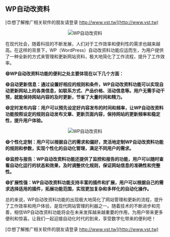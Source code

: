 ## **WP自动改资料**

[😍想了解推广相关软件的朋友请登录 http://www.vst.tw](http://www.vst.tw)

 <center><img src="https://vst.tw/MP4/tuiguang/png/3.png" alt="WP自动改资料"></center>

在现代社会，随着科技的不断发展，人们对于工作效率和便利性的需求也越来越高。在这样的背景下，WP（WordPress）自动改资料功能应运而生，为用户提供了一种全新的方式来管理和更新网站资料，极大地简化了工作流程，提升了工作效率。

**😄WP自动改资料功能的便利之处主要体现在以下几个方面：**

**😄自动更新信息：通过设置好相应的规则和条件，WP自动改资料功能可以实现自动更新网站上的各类信息，如联系方式、产品价格、活动信息等。用户无需手动干预，就能保持网站内容的及时更新，节省了大量时间和精力。**

**😄定时发布内容：用户可以预先设定好内容发布的时间和频率，让WP自动改资料功能按照设定的规则自动发布文章、更新页面内容，保持网站的更新频率和稳定性，提升用户体验。**

 <center><img src="https://vst.tw/MP4/tuiguang/png/5.png" alt="WP自动改资料"></center>

**😄个性化定制：用户可以根据自己的需求和偏好，灵活地定制WP自动改资料功能的规则和参数，实现个性化的自动化管理，满足不同用户的需求。**

**😄监控与报告：WP自动改资料功能还提供了监控和报告的功能，用户可以随时查看自动化运行的状态和效果，及时调整优化规则，保证网站信息的准确性和完整性。**

**😄扩展性强：WP自动改资料功能支持丰富的插件和扩展，用户可以根据自己的需求选择适用的插件，拓展功能范围，实现更加复杂和多样化的自动化操作。**

总的来说，WP自动改资料功能的出现极大地简化了网站管理和更新的流程，提升了工作效率和用户体验，是现代网站管理的利器之一。随着技术的不断进步和完善，相信WP自动改资料功能将会在未来发挥越来越重要的作用，为用户带来更多便利和惊喜。让我们一起迎接自动化时代的到来，享受数字化带来的便利吧！

[😍想了解推广相关软件的朋友请登录 http://www.vst.tw](http://www.vst.tw)



